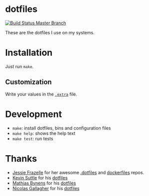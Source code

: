 # dotfiles
[![Build Status Master Branch](https://travis-ci.org/ferrarimarco/dotfiles.svg?branch=master)](https://travis-ci.org/ferrarimarco/dotfiles)

These are the dotfiles I use on my systems.

# Installation

Just run `make`.

## Customization

Write your values in the [`.extra`](.extra) file.

# Development

- `make`: install dotfiles, bins and configuration files
- `make help`: shows the help text
- `make test`: run tests

# Thanks

- [Jessie Frazelle](https://blog.jessfraz.com/) for her awesome [.dotfiles](https://github.com/jessfraz/dotfiles) and [dockerfiles](https://github.com/jessfraz/dockerfiles) repos.
- [Kevin Suttle](https://github.com/kevinSuttle) for his [dotfiles](https://github.com/kevinSuttle/dotfiles)
- [Mathias Bynens](https://mathiasbynens.be/) for his [dotfiles](https://github.com/mathiasbynens/dotfiles)
- [Nicolas Gallagher](https://github.com/necolas) for his [dotfiles](https://github.com/necolas/dotfiles)
